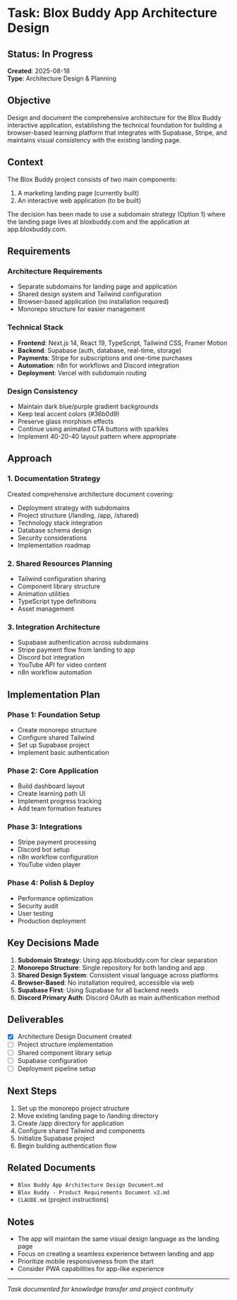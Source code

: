 # Task: Blox Buddy App Architecture Design

## Status: In Progress
**Created**: 2025-08-18  
**Type**: Architecture Design & Planning

## Objective
Design and document the comprehensive architecture for the Blox Buddy interactive application, establishing the technical foundation for building a browser-based learning platform that integrates with Supabase, Stripe, and maintains visual consistency with the existing landing page.

## Context
The Blox Buddy project consists of two main components:
1. A marketing landing page (currently built)
2. An interactive web application (to be built)

The decision has been made to use a subdomain strategy (Option 1) where the landing page lives at bloxbuddy.com and the application at app.bloxbuddy.com.

## Requirements

### Architecture Requirements
- Separate subdomains for landing page and application
- Shared design system and Tailwind configuration
- Browser-based application (no installation required)
- Monorepo structure for easier management

### Technical Stack
- **Frontend**: Next.js 14, React 19, TypeScript, Tailwind CSS, Framer Motion
- **Backend**: Supabase (auth, database, real-time, storage)
- **Payments**: Stripe for subscriptions and one-time purchases
- **Automation**: n8n for workflows and Discord integration
- **Deployment**: Vercel with subdomain routing

### Design Consistency
- Maintain dark blue/purple gradient backgrounds
- Keep teal accent colors (#36b0d9)
- Preserve glass morphism effects
- Continue using animated CTA buttons with sparkles
- Implement 40-20-40 layout pattern where appropriate

## Approach

### 1. Documentation Strategy
Created comprehensive architecture document covering:
- Deployment strategy with subdomains
- Project structure (/landing, /app, /shared)
- Technology stack integration
- Database schema design
- Security considerations
- Implementation roadmap

### 2. Shared Resources Planning
- Tailwind configuration sharing
- Component library structure
- Animation utilities
- TypeScript type definitions
- Asset management

### 3. Integration Architecture
- Supabase authentication across subdomains
- Stripe payment flow from landing to app
- Discord bot integration
- YouTube API for video content
- n8n workflow automation

## Implementation Plan

### Phase 1: Foundation Setup
- Create monorepo structure
- Configure shared Tailwind
- Set up Supabase project
- Implement basic authentication

### Phase 2: Core Application
- Build dashboard layout
- Create learning path UI
- Implement progress tracking
- Add team formation features

### Phase 3: Integrations
- Stripe payment processing
- Discord bot setup
- n8n workflow configuration
- YouTube video player

### Phase 4: Polish & Deploy
- Performance optimization
- Security audit
- User testing
- Production deployment

## Key Decisions Made

1. **Subdomain Strategy**: Using app.bloxbuddy.com for clear separation
2. **Monorepo Structure**: Single repository for both landing and app
3. **Shared Design System**: Consistent visual language across platforms
4. **Browser-Based**: No installation required, accessible via web
5. **Supabase First**: Using Supabase for all backend needs
6. **Discord Primary Auth**: Discord OAuth as main authentication method

## Deliverables

- [x] Architecture Design Document created
- [ ] Project structure implementation
- [ ] Shared component library setup
- [ ] Supabase configuration
- [ ] Deployment pipeline setup

## Next Steps

1. Set up the monorepo project structure
2. Move existing landing page to /landing directory
3. Create /app directory for application
4. Configure shared Tailwind and components
5. Initialize Supabase project
6. Begin building authentication flow

## Related Documents
- `Blox Buddy App Architecture Design Document.md`
- `Blox Buddy - Product Requirements Document v2.md`
- `CLAUDE.md` (project instructions)

## Notes
- The app will maintain the same visual design language as the landing page
- Focus on creating a seamless experience between landing and app
- Prioritize mobile responsiveness from the start
- Consider PWA capabilities for app-like experience

---

*Task documented for knowledge transfer and project continuity*